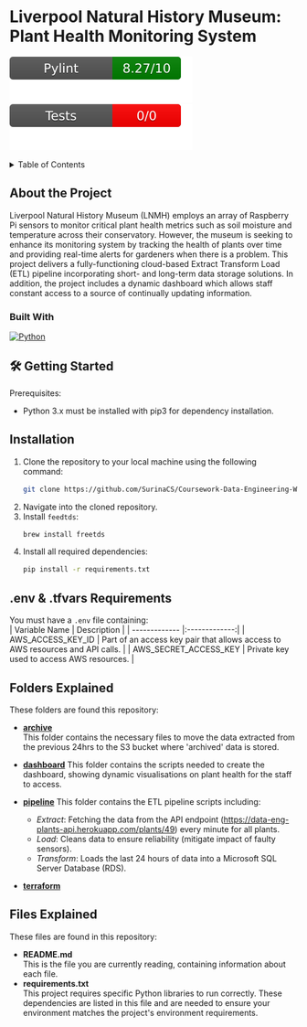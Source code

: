 # Liverpool Natural History Museum: Plant Health Monitoring System
![Pylint Score](.github/badges/pylint.svg)  
![Pytest Score](.github/badges/test.svg)

<!-- TABLE OF CONTENTS -->
<details>
  <summary>Table of Contents</summary>
  <ol>
    <li>
      <a href="#about-the-project">About The Project</a>
      <ul>
        <li><a href="#built-with">Built With</a></li>
      </ul>
    </li>
    <li>
      <a href="#getting-started">Getting Started</a>
      <ul>
        <li><a href="#prerequisites">Prerequisites</a></li>
        <li><a href="#installation">Installation</a></li>
      </ul>
      <a href="#env-tfvars-requirements">.env & .tfvars Requirements</a>
      <a href="#folders-explained">Files Explained</a>
      <a href="#files-explained">Folders Explained</a>
  </ol>
</details>

## About the Project
Liverpool Natural History Museum (LNMH) employs an array of Raspberry Pi sensors to monitor critical plant health metrics such as soil moisture and temperature across their conservatory. However, the museum is seeking to enhance its monitoring system by tracking the health of plants over time and providing real-time alerts for gardeners when there is a problem. This project delivers a fully-functioning cloud-based Extract Transform Load (ETL) pipeline incorporating short- and long-term data storage solutions. In addition, the project includes a dynamic dashboard which allows staff constant access to a source of continually updating information.  

### Built With
 [![Python][Python.com]][Python-url]


## 🛠️ Getting Started
Prerequisites:
- Python 3.x must be installed with pip3 for dependency installation.  


## Installation
1. Clone the repository to your local machine using the following command:
   ```sh
   git clone https://github.com/SurinaCS/Coursework-Data-Engineering-Week-5.git
   ```
2. Navigate into the cloned repository.
3. Install `feedtds`:
   ```sh
   brew install freetds
   ```
4. Install all required dependencies:
   ```sh
   pip install -r requirements.txt
   ```
## .env & .tfvars Requirements
You must have a `.env` file containing:   
| Variable Name       | Description          | 
| ------------- |:-------------:| 
| AWS_ACCESS_KEY_ID      | Part of an access key pair that allows access to AWS resources and API calls. | 
| AWS_SECRET_ACCESS_KEY      | Private key used to access AWS resources.      |  

   
## Folders Explained
These folders are found this repository:     
- **[archive](https://github.com/SurinaCS/lmnh-plant-sensors/tree/main/archive)**     
   This folder contains the necessary files to move the data extracted from the previous 24hrs to the S3 bucket where 'archived' data is stored.
- **[dashboard](https://github.com/SurinaCS/lmnh-plant-sensors/tree/main/dashboard)**
  This folder contains the scripts needed to create the dashboard, showing dynamic visualisations on plant health for the staff to access.

- **[pipeline](https://github.com/SurinaCS/lmnh-plant-sensors/tree/main/pipeline)**
  This folder contains the ETL pipeline scripts including:
    - _Extract_: Fetching the data from the API endpoint (https://data-eng-plants-api.herokuapp.com/plants/49) every minute for all plants.
    - _Load_: Cleans data to ensure reliability (mitigate impact of faulty sensors).
    - _Transform_: Loads the last 24 hours of data into a Microsoft SQL Server Database (RDS).

- **[terraform](https://github.com/SurinaCS/lmnh-plant-sensors/tree/main/terraform)**

## Files Explained
These files are found in this repository:
- **README.md**  
  This is the file you are currently reading, containing information about each file.   
- **requirements.txt**  
  This project requires specific Python libraries to run correctly. These dependencies are listed in this file and are needed to ensure your environment matches the project's environment requirements.


[Python.com]: https://img.shields.io/badge/python-3670A0?style=for-the-badge&logo=python&logoColor=ffdd54
[Python-url]: https://www.python.org/
